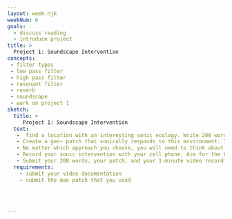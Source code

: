 ```yaml
---
layout: week.njk
weekNum: 6
goals: 
  - discuss reading
  - introduce project 
title: > 
  Project 1: Soundscape Intervention
concepts: 
 - filter types 
 - low pass filter
 - high pass filter
 - resonant filter
 - reverb
 - soundscape
 - work on project 1
sketch: 
  title: > 
     Project 1: Soundscape Intervention
  text:
   -  find a location with an interesting sonic ecology. Write 200 words about the sounds you notice thinking through each sound as a "soundmark", "signals", and "keynotes".  
   - Create a gen~ patch that sonically responds to this environment. It could add to the found sonic environment by imitating sounds, or it could contrast it in a generative way. You may perform your laptop, or let it play over time as an installation.
   - No matter which approach you choose, you will need to think about scaffolding change over time (LFOs and phasor ramps are your friends). Think in particular about 5's and 10's of second. How and why should the sound change?  
   - Record your sonic intervention with your cell phone. Aim for the highest quality recording you can get. Consider lighting and framing. You must record at least 1 minute.
   - Submit your 200 words, your patch, and your 1-minute video recording. Make a folder on your computer and zip that folder.
  requirements: 
    - submit your video documentation
    - submit the max patch that you used 
 

  

---
```


